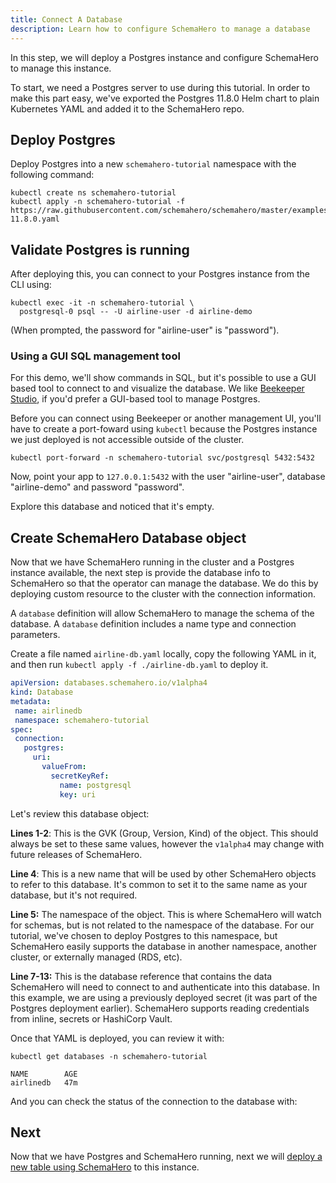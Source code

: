 ```yaml
---
title: Connect A Database
description: Learn how to configure SchemaHero to manage a database
---
```


In this step, we will deploy a Postgres instance and configure SchemaHero to manage this instance.

To start, we need a Postgres server to use during this tutorial.
In order to make this part easy, we've exported the Postgres 11.8.0 Helm chart to plain Kubernetes YAML and added it to the SchemaHero repo.

## Deploy Postgres

Deploy Postgres into a new `schemahero-tutorial` namespace with the following command:

```shell
kubectl create ns schemahero-tutorial
kubectl apply -n schemahero-tutorial -f https://raw.githubusercontent.com/schemahero/schemahero/master/examples/airline/postgres/postgres-11.8.0.yaml
```

## Validate Postgres is running

After deploying this, you can connect to your Postgres instance from the CLI using:

```shell
kubectl exec -it -n schemahero-tutorial \
  postgresql-0 psql -- -U airline-user -d airline-demo
```

(When prompted, the password for "airline-user" is "password").

### Using a GUI SQL management tool

For this demo, we'll show commands in SQL, but it's possible to use a GUI based tool to connect to and visualize the database.
We like [Beekeeper Studio](https://www.beekeeperstudio.io/), if you'd prefer a GUI-based tool to manage Postgres.

Before you can connect using Beekeeper or another management UI, you'll have to create a port-foward using `kubectl` because the Postgres instance we just deployed is not accessible outside of the cluster.

```shell
kubectl port-forward -n schemahero-tutorial svc/postgresql 5432:5432
```

Now, point your app to `127.0.0.1:5432` with the user "airline-user", database "airline-demo" and password "password".

Explore this database and noticed that it's empty.

## Create SchemaHero Database object

Now that we have SchemaHero running in the cluster and a Postgres instance available, the next step is provide the database info to SchemaHero so that the operator can manage the database. 
We do this by deploying custom resource to the cluster with the connection information.

 A `database` definition will allow SchemaHero to manage the schema of the database. A `database` definition includes a name type and connection parameters.

Create a file named `airline-db.yaml` locally, copy the following YAML in it, and then run `kubectl apply -f ./airline-db.yaml` to deploy it.

 ```yaml
apiVersion: databases.schemahero.io/v1alpha4
kind: Database
metadata:
  name: airlinedb
  namespace: schemahero-tutorial
spec:
  connection:
    postgres:
      uri:
        valueFrom:
          secretKeyRef:
            name: postgresql
            key: uri 
```

Let's review this database object:

**Lines 1-2**: This is the GVK (Group, Version, Kind) of the object.
This should always be set to these same values, however the `v1alpha4` may change with future releases of SchemaHero.

**Line 4**: This is a new name that will be used by other SchemaHero objects to refer to this database.
It's common to set it to the same name as your database, but it's not required.

**Line 5:** The namespace of the object. This is where SchemaHero will watch for schemas, but is not related to the namespace of the database.
For our tutorial, we've chosen to deploy Postgres to this namespace, but SchemaHero easily supports the database in another namespace, another cluster, or externally managed (RDS, etc).

**Line 7-13:** This is the database reference that contains the data SchemaHero will need to connect to and authenticate into this database.
In this example, we are using a previously deployed secret (it was part of the Postgres deployment earlier).
SchemaHero supports reading credentials from inline, secrets or HashiCorp Vault.



Once that YAML is deployed, you can review it with:

```shell
kubectl get databases -n schemahero-tutorial

NAME        AGE
airlinedb   47m

```

And you can check the status of the connection to the database with:

## Next

Now that we have Postgres and SchemaHero running, next we will [deploy a new table using SchemaHero](/tutorial/create-table) to this instance.